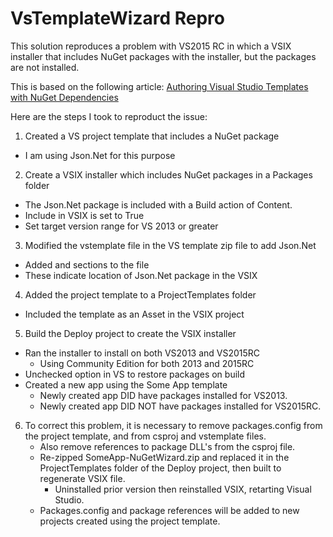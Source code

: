 # VsTemplateWizard Repro

This solution reproduces a problem with VS2015 RC in which a VSIX installer
that includes NuGet packages with the installer, but the packages are not installed.

This is based on the following article:
[Authoring Visual Studio Templates with NuGet Dependencies](https://docs.nuget.org/create/packages-in-visual-studio-templates)

Here are the steps I took to reproduct the issue:

1. Created a VS project template that includes a NuGet package
  - I am using Json.Net for this purpose

2. Create a VSIX installer which includes NuGet packages in a Packages folder
  - The Json.Net package is included with a Build action of Content.
  - Include in VSIX is set to True
  - Set target version range for VS 2013 or greater

3. Modified the vstemplate file in the VS template zip file to add Json.Net
  - Added <WizardExtension> and <WizardData> sections to the file
  - These indicate location of Json.Net package in the VSIX

4. Added the project template to a ProjectTemplates folder
  - Included the template as an Asset in the VSIX project

5. Build the Deploy project to create the VSIX installer
  - Ran the installer to install on both VS2013 and VS2015RC
    + Using Community Edition for both 2013 and 2015RC
  - Unchecked option in VS to restore packages on build
  - Created a new app using the Some App template
    + Newly created app DID have packages installed for VS2013.
    + Newly created app DID NOT have packages installed for VS2015RC.

6. To correct this problem, it is necessary to remove packages.config
   from the project template, and from csproj and vstemplate files.
   - Also remove references to package DLL's from the csproj file.
   - Re-zipped SomeApp-NuGetWizard.zip and replaced it in the ProjectTemplates
     folder of the Deploy project, then built to regenerate VSIX file.
	 + Uninstalled prior version then reinstalled VSIX, retarting Visual Studio.
   - Packages.config and package references will be added to new projects
     created using the project template.
